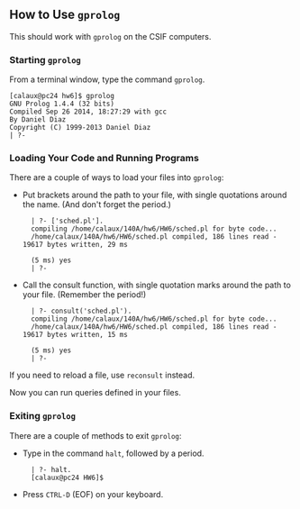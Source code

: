 ## How to Use `gprolog` ##

This should work with `gprolog` on the CSIF computers.

### Starting `gprolog` ###

From a terminal window, type the command `gprolog`.

    [calaux@pc24 hw6]$ gprolog
    GNU Prolog 1.4.4 (32 bits)
    Compiled Sep 26 2014, 18:27:29 with gcc
    By Daniel Diaz
    Copyright (C) 1999-2013 Daniel Diaz
    | ?-

### Loading Your Code and Running Programs ###

There are a couple of ways to load your files into `gprolog`:

- Put brackets around the path to your file, with single quotations around the name. (And don't forget the period.)

    	| ?- ['sched.pl'].
    	compiling /home/calaux/140A/hw6/HW6/sched.pl for byte code...
    	/home/calaux/140A/hw6/HW6/sched.pl compiled, 186 lines read - 19617 bytes written, 29 ms
    
    	(5 ms) yes
    	| ?-

- Call the consult function, with single quotation marks around the path to your file. (Remember the period!)

		| ?- consult('sched.pl').
		compiling /home/calaux/140A/hw6/HW6/sched.pl for byte code...
		/home/calaux/140A/hw6/HW6/sched.pl compiled, 186 lines read - 19617 bytes written, 15 ms

		(5 ms) yes
		| ?-

If you need to reload a file, use `reconsult` instead.

Now you can run queries defined in your files. 

### Exiting `gprolog` ###

There are a couple of methods to exit `gprolog`:

- Type in the command `halt`, followed by a period.

		| ?- halt.
		[calaux@pc24 HW6]$

- Press `CTRL-D` (EOF) on your keyboard.
